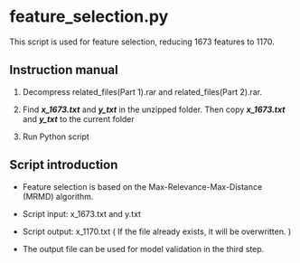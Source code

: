 # feature_selection.py

This script is used for feature selection, reducing 1673 features to 1170.

## Instruction manual

1. Decompress related_files(Part 1).rar and related_files(Part 2).rar.

2. Find ***x_1673.txt*** and ***y_txt*** in the unzipped folder. Then copy ***x_1673.txt*** and ***y_txt*** to the current folder

3. Run Python script

## Script introduction

* Feature selection is based on the Max-Relevance-Max-Distance (MRMD) algorithm.

* Script input: x_1673.txt and y.txt

* Script output: x_1170.txt ( If the file already exists, it will be overwritten. )

* The output file can be used for model validation in the third step.
